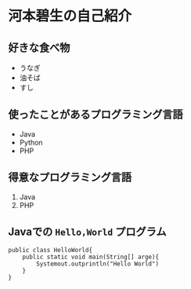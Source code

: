 # 河本碧生の自己紹介

## 好きな食べ物

- うなぎ
- 油そば
- すし

## 使ったことがあるプログラミング言語

- Java
- Python
- PHP

## 得意なプログラミング言語

1. Java
2. PHP

## Javaでの `Hello,World` プログラム

```
public class HelloWorld{
    public static void main(String[] arge){
        Systemout.outprintln("Hello World")
    }
}
```